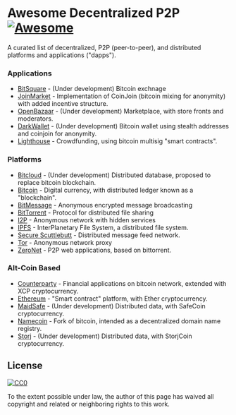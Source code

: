 # Awesome Decentralized P2P [![Awesome](https://cdn.rawgit.com/sindresorhus/awesome/d7305f38d29fed78fa85652e3a63e154dd8e8829/media/badge.svg)](https://github.com/sindresorhus/awesome)

A curated list of decentralized, P2P (peer-to-peer), and distributed platforms and applications ("dapps").

### Applications

* [BitSquare](https://bitsquare.io/) - (Under development) Bitcoin exchnage
* [JoinMarket](https://github.com/JoinMarket-Org/joinmarket) - Implementation of CoinJoin (bitcoin mixing for anonymity) with added incentive structure.
* [OpenBazaar](https://openbazaar.org/) - (Under development) Marketplace, with store fronts and moderators.
* [DarkWallet](https://www.darkwallet.is/) - (Under development) Bitcoin wallet using stealth addresses and coinjoin for anonymity.
* [Lighthouse](https://www.vinumeris.com/lighthouse) - Crowdfunding, using bitcoin multisig "smart contracts".

### Platforms

* [Bitcloud](http://bitcloudproject.org/) - (Under development) Distributed database, proposed to replace bitcoin blockchain.
* [Bitcoin](https://en.wikipedia.org/wiki/Bitcoin) - Digital currency, with distributed ledger known as a "blockchain".
* [BitMessage](https://en.wikipedia.org/wiki/Bitmessage) - Anonymous encrypted message broadcasting
* [BitTorrent](https://en.wikipedia.org/wiki/BitTorrent) - Protocol for distributed file sharing
* [I2P](https://geti2p.net/) - Anonymous network with hidden services
* [IPFS](https://ipfs.io/) - InterPlanetary File System, a distributed file system.
* [Secure Scuttlebutt](https://github.com/ssbc/docs) - Distributed message feed network.
* [Tor](https://www.torproject.org/) - Anonymous network proxy
* [ZeroNet](https://zeronet.io/) - P2P web applications, based on bittorrent.

### Alt-Coin Based

* [Counterparty](http://counterparty.io/) - Financial applications on bitcoin network, extended with XCP cryptocurrency.
* [Ethereum](https://www.ethereum.org/) - "Smart contract" platform, with Ether cryptocurrency.
* [MaidSafe](http://maidsafe.net) - (Under development) Distributed data, with SafeCoin cryptocurrency.
* [Namecoin](https://en.wikipedia.org/wiki/Namecoin) - Fork of bitcoin, intended as a decentralized domain name registry.
* [Storj](http://storj.io/) - (Under development) Distributed data, with StorjCoin cryptocurrency.

## License

[![CC0](https://i.creativecommons.org/p/zero/1.0/88x31.png)](https://creativecommons.org/publicdomain/zero/1.0/)

To the extent possible under law, the author of this page has waived all copyright and related or neighboring rights to this work.
